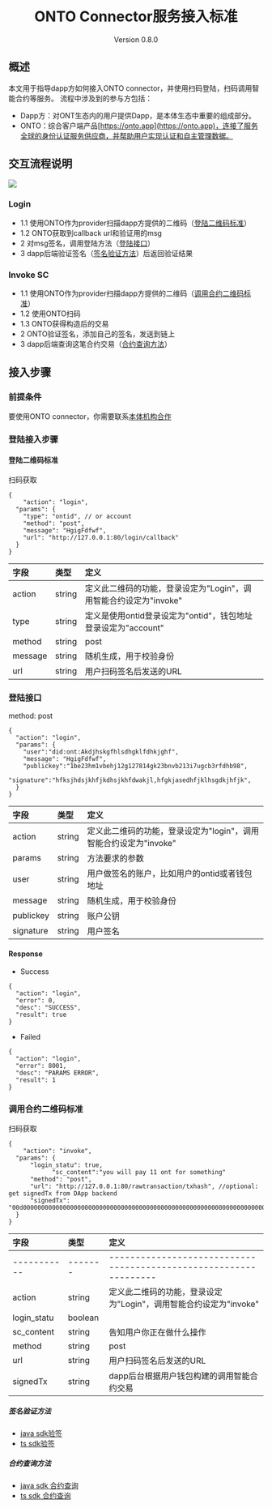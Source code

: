 <h1 align="center">ONTO Connector服务接入标准 </h1>
<p align="center" class="version">Version 0.8.0 </p>

## 概述

本文用于指导dapp方如何接入ONTO connector，并使用扫码登陆，扫码调用智能合约等服务。
流程中涉及到的参与方包括：

* Dapp方：对ONT生态内的用户提供Dapp，是本体生态中重要的组成部分。
* ONTO：综合客户端产品[https://onto.app](https://onto.app)，连接了服务全球的身份认证服务供应商，并帮助用户实现认证和自主管理数据。

## 交互流程说明

<img src="https://i.postimg.cc/C1mVB1fM/split-login-invoke.png" style="max-width:1000px"/>

### Login
- 1.1 使用ONTO作为provider扫描dapp方提供的二维码（[登陆二维码标准](#登陆二维码标准)）
- 1.2 ONTO获取到callback url和验证用的msg
- 2 对msg签名，调用登陆方法（[登陆接口](#登陆接口)）
- 3 dapp后端验证签名（[签名验证方法](#签名验证方法)）后返回验证结果

### Invoke SC
- 1.1 使用ONTO作为provider扫描dapp方提供的二维码（[调用合约二维码标准](#调用合约二维码标准)）
- 1.2 使用ONTO扫码
- 1.3 ONTO获得构造后的交易
- 2 ONTO验证签名，添加自己的签名，发送到链上
- 3 dapp后端查询这笔合约交易（[合约查询方法](#合约查询方法)）

## 接入步骤

### 前提条件
要使用ONTO connector，你需要联系[本体机构合作](https://info.ont.io/cooperation/en)

### 登陆接入步骤

#### 登陆二维码标准
扫码获取

```
{
	"action": "login",
  "params": {
    "type": "ontid", // or account
    "method": "post",
    "message": "HgigFdfwf",
    "url": "http://127.0.0.1:80/login/callback"
  }
}
```

|字段|类型|定义|
| :---| :---| :---|
| action   |  string |  定义此二维码的功能，登录设定为"Login"，调用智能合约设定为"invoke" |
| type   |  string |  定义是使用ontid登录设定为"ontid"，钱包地址登录设定为"account" |
| method   | string  | post  |
| message   | string  | 随机生成，用于校验身份  |
| url   | string  |  用户扫码签名后发送的URL |

### 登陆接口
method: post

```
{
  "action": "login",
  "params": {
    "user":"did:ont:Akdjhskgfhlsdhgklfdhkjghf",
    "message": "HgigFdfwf",
    "publickey":"1be23hm1vbehj12g127814gk23bnvb213i7ugcb3rfdhb98",
    "signature":"hfksjhdsjkhfjkdhsjkhfdwakjl,hfgkjasedhfjklhsgdkjhfjk",
  }
}
```

|字段|类型|定义|
| :---| :---| :---|
| action | string | 定义此二维码的功能，登录设定为"login"，调用智能合约设定为"invoke" |
| params | string | 方法要求的参数 |
| user | string | 用户做签名的账户，比如用户的ontid或者钱包地址 |
| message   | string  | 随机生成，用于校验身份  |
| publickey | string | 账户公钥 |
| signature  |  string |  用户签名 |

#### Response
* Success

```
{
  "action": "login",
  "error": 0,
  "desc": "SUCCESS",
  "result": true
}
```

* Failed

```
{
  "action": "login",
  "error": 8001,
  "desc": "PARAMS ERROR",
  "result": 1
}
```


### 调用合约二维码标准
扫码获取

```
{
	"action": "invoke",
  "params": {
      "login_statu": true,
			"sc_content":"you will pay 11 ont for something"
      "method": "post",
      "url": "http://127.0.0.1:80/rawtransaction/txhash", //optional: get signedTx from DApp backend
      "signedTx": "00d000000000000000000000000000000000000000000000000000000000000000000000000000000000140000000000000000000000000000000000000004010b506172616d436f6e66696703312e300d4f6e746f6c6f6779205465616d0e636f6e74616374406f6e742e696f2b436861696e20476c6f62616c20456e7669726f6e6d656e74205661726961626c6573204d616e61676572200000"
  }
}
```

|字段|类型|定义|
| :---        | :---    | :---                                                              |
| ----------- | ------- | ----------------------------------------------------------------- |
| action      | string  | 定义此二维码的功能，登录设定为"Login"，调用智能合约设定为"invoke" |
| login_statu | boolean |                                                                   |
| sc_content | string | 告知用户你正在做什么操作                                                             |
| method      | string  | post                                                              |
| url         | string  | 用户扫码签名后发送的URL                                           |
| signedTx    | string  | dapp后台根据用户钱包构建的调用智能合约交易                        |



##### 签名验证方法
* [java sdk验签](https://github.com/ontio/ontology-java-sdk/blob/master/docs/cn/interface.md#%E7%AD%BE%E5%90%8D%E9%AA%8C%E7%AD%BE)
* [ts sdk验签](https://github.com/ontio/ontology-ts-sdk/blob/master/test/message.test.ts)

##### 合约查询方法
* [java sdk 合约查询](https://github.com/ontio/ontology-java-sdk/blob/master/docs/cn/basic.md#%E4%B8%8E%E9%93%BE%E4%BA%A4%E4%BA%92%E6%8E%A5%E5%8F%A3)
* [ts sdk 合约查询](https://github.com/ontio/ontology-ts-sdk/blob/master/test/websocket.test.ts)
